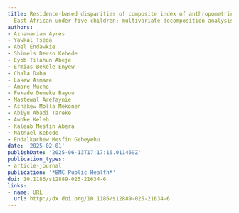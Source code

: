 ```yaml
---
title: Residence-based disparities of composite index of anthropometric failures in
  East African under five children; multivariate decomposition analysis
authors:
- Aznamariam Ayres
- Yawkal Tsega
- Abel Endawkie
- Shimels Derso Kebede
- Eyob Tilahun Abeje
- Ermias Bekele Enyew
- Chala Daba
- Lakew Asmare
- Amare Muche
- Fekade Demeke Bayou
- Mastewal Arefaynie
- Asnakew Molla Mekonen
- Abiyu Abadi Tareke
- Awoke Keleb
- Kaleab Mesfin Abera
- Natnael Kebede
- Endalkachew Mesfin Gebeyehu
date: '2025-02-01'
publishDate: '2025-06-13T17:17:16.011469Z'
publication_types:
- article-journal
publication: '*BMC Public Health*'
doi: 10.1186/s12889-025-21634-6
links:
- name: URL
  url: http://dx.doi.org/10.1186/s12889-025-21634-6
---
```

